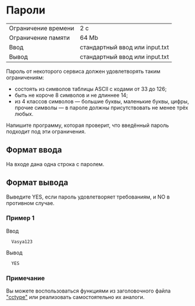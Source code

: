# Пароли

<table>
 <tr>
    <td>Ограничение времени</td>
    <td>2 c</td>
 </tr>
 <tr>
    <td>Ограничение памяти</td>
    <td>64 Mb</td>
 </tr>
  <tr>
    <td>Ввод</td>
    <td>стандартный ввод или input.txt</td>
 </tr>
  <tr>
    <td>Вывод</td>
    <td>стандартный ввод или input.txt</td>
 </tr>
</table>


Пароль от некоторого сервиса должен удовлетворять таким ограничениям:

* состоять из символов таблицы ASCII с кодами от 33 до 126;
* быть не короче 8 символов и не длиннее 14;
* из 4 классов символов — большие буквы, маленькие буквы, цифры, прочие символы — в пароле должны присутствовать не менее трёх любых.

Напишите программу, которая проверит, что введённый пароль подходит под эти ограничения.

## Формат ввода

На входе дана одна строка с паролем.

## Формат вывода

Выведите YES, если пароль удовлетворяет требованиям, и NO в противном случае.

### Пример 1

Ввод

      Vasya123
    

Вывод


      YES

### Примечание

Вы можете воспользоваться функциями из заголовочного файла ["cctype"](http://en.cppreference.com/w/cpp/header/cctype) или реализовать самостоятельно их аналоги.